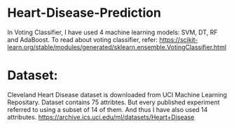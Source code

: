 # Heart-Disease-Prediction

In Voting Classifier, I have used 4 machine learning models: SVM, DT, RF and AdaBoost.
To read about voting classifier, refer: https://scikit-learn.org/stable/modules/generated/sklearn.ensemble.VotingClassifier.html

# Dataset: 

Cleveland Heart Disease dataset is downloaded from UCI Machine Learning Repositary. Dataset contains 75 attribtes. But every published experiment referred to using a subset of 14 of them. And thus I have also used 14 attributes.
https://archive.ics.uci.edu/ml/datasets/Heart+Disease
